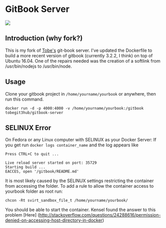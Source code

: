 # GitBook Server

![](gitbook_and_docker.png)

## Introduction (why fork?)

This is my fork of [Tobe's](https://github.com/tobegit3hub/gitbook-server) git-book server.  I've updated the Dockerfile to build a more recent version of gitbook (currently 3.2.2, I think) on top of Ubuntu 16.04.  One of the repairs needed was the creation of a softlink from /usr/bin/nodejs to /usr/bin/node.

## Usage

Clone your gitbook project in `/home/yourname/yourbook` or anywhere, then run this command.

```
docker run -d -p 4000:4000 -v /home/yourname/yourbook:/gitbook tobegit3hub/gitbook-server
```

## SELINUX Error

On Fedora or any Linux computer with SELINUX as your Docker Server: 
If you get run `docker logs container_name` and the log appears like 
```
Press CTRL+C to quit ...

Live reload server started on port: 35729
Starting build ...
EACCES, open '/gitbook/README.md'
```

It is most likely caused by the SELINUX settings restricting the container from accessing the folder. To add a rule to allow the container access to yourbook folder as root run:
 
```
chcon -Rt svirt_sandbox_file_t /home/yourname/yourbook/
```

You should be able to start the container.
Kensel found the answer to this problem [Here] (http://stackoverflow.com/questions/24288616/permission-denied-on-accessing-host-directory-in-docker)
